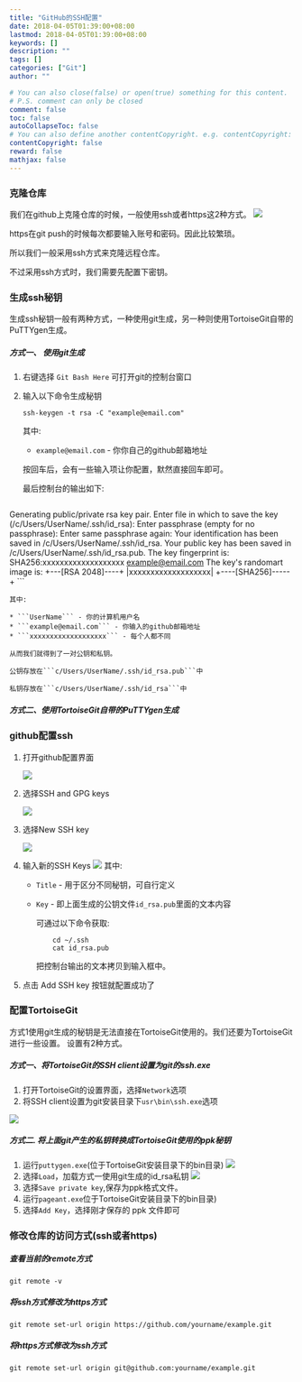 ```yaml
---
title: "GitHub的SSH配置"
date: 2018-04-05T01:39:00+08:00
lastmod: 2018-04-05T01:39:00+08:00
keywords: []
description: ""
tags: []
categories: ["Git"]
author: ""

# You can also close(false) or open(true) something for this content.
# P.S. comment can only be closed
comment: false
toc: false
autoCollapseToc: false
# You can also define another contentCopyright. e.g. contentCopyright: "This is another copyright."
contentCopyright: false
reward: false
mathjax: false
---
```


<!--more-->

### 克隆仓库
我们在github上克隆仓库的时候，一般使用ssh或者https这2种方式。
![](/images/git/git_clone_ssh_https.png)

https在git push的时候每次都要输入账号和密码。因此比较繁琐。

所以我们一般采用ssh方式来克隆远程仓库。

不过采用ssh方式时，我们需要先配置下密钥。

### 生成ssh秘钥
生成ssh秘钥一般有两种方式，一种使用git生成，另一种则使用TortoiseGit自带的PuTTYgen生成。

##### 方式一、 使用git生成
1. 右键选择 ```Git Bash Here``` 可打开git的控制台窗口
2. 输入以下命令生成秘钥

    ```ssh-keygen -t rsa -C "example@email.com"```

    其中:

    * ```example@email.com``` - 你你自己的github邮箱地址

    按回车后，会有一些输入项让你配置，默然直接回车即可。

    最后控制台的输出如下:

    ```
Generating public/private rsa key pair.
Enter file in which to save the key (/c/Users/UserName/.ssh/id_rsa):
Enter passphrase (empty for no passphrase):
Enter same passphrase again:
Your identification has been saved in /c/Users/UserName/.ssh/id_rsa.
Your public key has been saved in /c/Users/UserName/.ssh/id_rsa.pub.
The key fingerprint is:
SHA256:xxxxxxxxxxxxxxxxxxx example@email.com
The key's randomart image is:
+---[RSA 2048]----+
|xxxxxxxxxxxxxxxxxxx|
+----[SHA256]-----+
    ```

    其中:

    * ```UserName``` - 你的计算机用户名
    * ```example@email.com``` - 你输入的github邮箱地址
    * ```xxxxxxxxxxxxxxxxxxx``` - 每个人都不同
        
    从而我们就得到了一对公钥和私钥。

    公钥存放在```c/Users/UserName/.ssh/id_rsa.pub```中

    私钥存放在```c/Users/UserName/.ssh/id_rsa```中

##### 方式二、使用TortoiseGit自带的PuTTYgen生成


### github配置ssh
1. 打开github配置界面

    ![](/images/git/github_settings_menu.png)

2. 选择SSH and GPG keys

    ![](/images/git/github_settings_ssh.png)

3. 选择New SSH key

    ![](/images/git/github_settings_ssh_new.png)

4. 输入新的SSH Keys
    ![](/images/git/github_settings_ssh_new_add.png)
    其中:

    * ```Title``` - 用于区分不同秘钥，可自行定义
    * ```Key``` - 即上面生成的公钥文件```id_rsa.pub```里面的文本内容

        可通过以下命令获取:

        ```
            cd ~/.ssh
            cat id_rsa.pub
        ```
        把控制台输出的文本拷贝到输入框中。

5. 点击 Add SSH key 按钮就配置成功了

### 配置TortoiseGit
方式1使用git生成的秘钥是无法直接在TortoiseGit使用的。我们还要为TortoiseGit进行一些设置。
设置有2种方式。
##### 方式一、将TortoiseGit的SSH client设置为git的ssh.exe
1. 打开TortoiseGit的设置界面，选择```Network```选项
2. 将SSH client设置为git安装目录下```usr\bin\ssh.exe```选项

![](/images/git/git_settings_network.png)

##### 方式二. 将上面git产生的私钥转换成TortoiseGit使用的ppk秘钥
1. 运行```puttygen.exe```(位于TortoiseGit安装目录下的bin目录)
![](/images/git/git_settings_puttygen_main.png)
2. 选择```Load```，加载方式一使用git生成的id_rsa私钥
![](/images/git/git_settings_puttygen_load.png)
3. 选择```Save private key```,保存为ppk格式文件。
4. 运行```pageant.exe```位于TortoiseGit安装目录下的bin目录)
5. 选择```Add Key```，选择刚才保存的 ppk 文件即可

### 修改仓库的访问方式(ssh或者https)
##### 查看当前的remote方式
```git remote -v```
##### 将ssh方式修改为https方式
```git remote set-url origin https://github.com/yourname/example.git```
##### 将https方式修改为ssh方式
```git remote set-url origin git@github.com:yourname/example.git```


